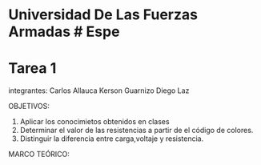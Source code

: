 # Universidad De Las Fuerzas Armadas # Espe

# Tarea 1

 integrantes:
 Carlos Allauca
 Kerson Guarnizo
 Diego Laz

OBJETIVOS:
1. Aplicar los conocimietos obtenidos en clases
2. Determinar el valor de las resistencias a partir de el código de colores.
3. Distinguir la diferencia entre carga,voltaje y resistencia.

MARCO TEÓRICO:
